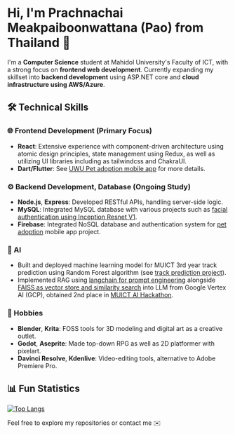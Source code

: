 # Hi, I'm Prachnachai Meakpaiboonwattana (Pao) from Thailand 👋

I'm a **Computer Science** student at Mahidol University's Faculty of ICT, with a strong focus on **frontend web development**. Currently expanding my skillset into **backend development** using ASP.NET core and **cloud infrastructure using AWS/Azure**.

## 🛠 Technical Skills

### 🌐 Frontend Development (Primary Focus)
- **React**: Extensive experience with component-driven architecture using atomic design principles, state management using Redux, as well as utilizing UI libraries including as tailwindcss and ChakraUI.
- **Dart/Flutter**: See [UWU Pet adoption mobile app](https://github.com/pmwatt/muict-uwu-pet-adoption) for more details.

### ⚙️ Backend Development, Database (Ongoing Study)
- **Node.js**, **Express**: Developed RESTful APIs, handling server-side logic.
- **MySQL**: Integrated MySQL database with various projects such as [facial authentication using Inception Resnet V1](https://github.com/pmwatt/comsec_faceauth).
- **Firebase**: Integrated NoSQL database and authentication system for [pet adoption](https://github.com/pmwatt/muict-uwu-pet-adoption) mobile app project.

### 🤖 AI
- Built and deployed machine learning model for MUICT 3rd year track prediction using Random Forest algorithm (see [track prediction project](https://github.com/pmwatt/muict_trackpred)).
- Implemented RAG using [langchain for prompt engineering](https://www.langchain.com/) alongside [FAISS as vector store and similarity search](https://github.com/facebookresearch/faiss) into LLM from Google Vertex AI (GCP), obtained 2nd place in [MUICT AI Hackathon](https://www.ict.mahidol.ac.th/muaihackathon2024/).

### 🎨 Hobbies
- **Blender**, **Krita**: FOSS tools for 3D modeling and digital art as a creative outlet.
- **Godot**, **Aseprite**: Made top-down RPG as well as 2D platformer with pixelart.
- **Davinci Resolve**, **Kdenlive**: Video-editing tools, alternative to Adobe Premiere Pro. 

## 📊 Fun Statistics
[![Top Langs](https://github-readme-stats.vercel.app/api/top-langs/?username=pmwatt&theme=transparent&layout=compact)](https://github.com/anuraghazra/github-readme-stats)

Feel free to explore my repositories or contact me ✉️

<!--
**pmwatt/pmwatt** is a ✨ _special_ ✨ repository because its `README.md` (this file) appears on your GitHub profile.

Here are some ideas to get you started:

- 🔭 I’m currently working on ...
- 🌱 I’m currently learning ...
- 👯 I’m looking to collaborate on ...
- 🤔 I’m looking for help with ...
- 💬 Ask me about ...
- 📫 How to reach me: ...
- 😄 Pronouns: ...
- ⚡ Fun fact: ...
-->
